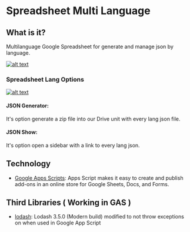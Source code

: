 Spreadsheet Multi Language
==========================

What is it?
-----------

Multilanguage Google Spreadsheet for generate and manage json by language.

[![alt text][2]][1]

  [1]: https://storage.googleapis.com/ymedlop-sandbox.appspot.com/google-apps-scripts/spreadsheet-lang/lang.png
  [2]: https://storage.googleapis.com/ymedlop-sandbox.appspot.com/google-apps-scripts/spreadsheet-lang/lang.png (hover text)

### Spreadsheet Lang Options

[![alt text][4]][3]

  [3]: https://storage.googleapis.com/ymedlop-sandbox.appspot.com/google-apps-scripts/spreadsheet-lang/lang1.png
  [4]: https://storage.googleapis.com/ymedlop-sandbox.appspot.com/google-apps-scripts/spreadsheet-lang/lang1.png (hover text)

#### JSON Generator:

It's option generate a zip file into our Drive unit with every lang json file.
    
#### JSON Show:

It's option open a sidebar with a link to every lang json.

Technology
----------

* [Google Apps Scripts](https://developers.google.com/apps-script/): Apps Script makes it easy to create and publish add-ons in an online store for Google Sheets, Docs, and Forms.

## Third Libraries ( Working in GAS )

* [lodash](https://gist.github.com/afiedler/261a20ac4c7e7befc40e): Lodash 3.5.0 (Modern build) modified to not throw exceptions on when used in Google App Script
